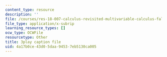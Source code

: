 ```yaml
---
content_type: resource
description: ''
file: /courses/res-18-007-calculus-revisited-multivariable-calculus-fall-2011/4a17b0ce43d05daa94537eb5130ca005_NG9hkGQwT3k.vtt
file_type: application/x-subrip
learning_resource_types: []
ocw_type: OCWFile
resourcetype: Other
title: 3play caption file
uid: 4a17b0ce-43d0-5daa-9453-7eb5130ca005
---
```

